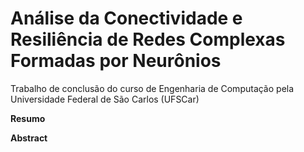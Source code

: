 # Análise da Conectividade e Resiliência de Redes Complexas Formadas por Neurônios

Trabalho de conclusão do curso de Engenharia de Computação pela Universidade Federal de São Carlos (UFSCar)

**Resumo**

**Abstract**
